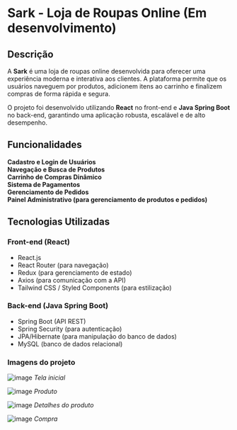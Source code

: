 #  Sark - Loja de Roupas Online (Em desenvolvimento)

## Descrição

A **Sark** é uma loja de roupas online desenvolvida para oferecer uma experiência moderna e interativa aos clientes. A plataforma permite que os usuários naveguem por produtos, adicionem itens ao carrinho e finalizem compras de forma rápida e segura. 

O projeto foi desenvolvido utilizando **React** no front-end e **Java Spring Boot** no back-end, garantindo uma aplicação robusta, escalável e de alto desempenho.

## Funcionalidades

 **Cadastro e Login de Usuários**  
 **Navegação e Busca de Produtos**  
 **Carrinho de Compras Dinâmico**  
 **Sistema de Pagamentos**  
 **Gerenciamento de Pedidos**  
 **Painel Administrativo (para gerenciamento de produtos e pedidos)**  

##  Tecnologias Utilizadas

### **Front-end** (React)
- React.js
- React Router (para navegação)
- Redux (para gerenciamento de estado)
- Axios (para comunicação com a API)
- Tailwind CSS / Styled Components (para estilização)

### **Back-end** (Java Spring Boot)
- Spring Boot (API REST)
- Spring Security (para autenticação)
- JPA/Hibernate (para manipulação do banco de dados)
- MySQL (banco de dados relacional)

### Imagens do projeto

![image](https://github.com/user-attachments/assets/56400a04-e466-45a7-9f2c-9c39c6ccd9a6)
*Tela inicial*

![image](https://github.com/user-attachments/assets/1414a323-5414-4911-aa9e-cf306ba2ae54)
*Produto*

![image](https://github.com/user-attachments/assets/ae510213-d767-4cdb-9679-d603a1b34af1)
*Detalhes do produto*

![image](https://github.com/user-attachments/assets/601cdd08-f0d6-4d67-bc9f-2de52b5748f2)
*Compra*
